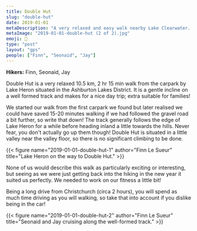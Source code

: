 ```yaml
---
title: Double Hut
slug: "double-hut"
date: 2019-01-01
metaDescription: "A very relaxed and easy walk nearby Lake Clearwater. While nice it is a long way to drive from Christchurch for comparatively little walking."
metaImage: "2019-01-01-double-hut (2 of 2).jpg"
emoji: 🥾
type: "post"
layout: "gps"
people: ["Finn", "Seonaid", "Jay"]
---
```


__Hikers:__ Finn, Seonaid, Jay

Double Hut is a very relaxed 10.5 km, 2 hr 15 min walk from the carpark by Lake Heron situated in the Ashburton Lakes District. It is a gentle incline on a well formed track and makes for a nice day trip; extra suitable for families!

We started our walk from the first carpark we found but later realised we could have saved 15-20 minutes walking if we had followed the gravel road a bit further, so write that down! The track generally follows the edge of Lake Heron for a while before heading inland a little towards the hills. Never fear, you don't actually go up them though! Double Hut is situated in a little valley near the valley floor, so there is no significant climbing to be done.

{{< figure name="2019-01-01-double-hut-1" author="Finn Le Sueur" title="Lake Heron on the way to Double Hut." >}}

None of us would describe this walk as particularly exciting or interesting, but seeing as we were just getting back into the hiking in the new year it suited us perfectly. We needed to work on our fitness a little bit!

Being a long drive from Christchurch (circa 2 hours), you will spend as much time driving as you will walking, so take that into account if you dislike being in the car!

{{< figure name="2019-01-01-double-hut-2" author="Finn Le Sueur" title="Seonaid and Jay cruising along the well-formed track." >}}
